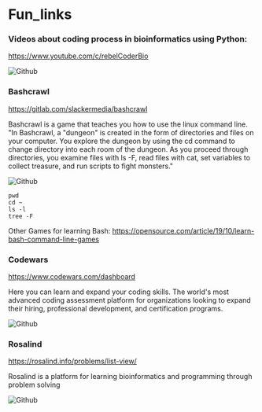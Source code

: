 # Fun_links

### Videos about coding process in bioinformatics using Python:

https://www.youtube.com/c/rebelCoderBio

![Github](https://miro.medium.com/max/1400/1*4TqPxia8Ih7vlqZOYYeLDA.png)



### Bashcrawl

https://gitlab.com/slackermedia/bashcrawl

Bashcrawl is a game that teaches you how to use the linux command line.
"In Bashcrawl, a "dungeon" is created in the form of directories and files on your computer. You explore the dungeon by using the cd command to change directory into each room of the dungeon. As you proceed through directories, you examine files with ls -F, read files with cat, set variables to collect treasure, and run scripts to fight monsters."

![Github](https://opensource.com/sites/default/files/images/education/screenshot_from_2019-09-28_10-49-49.png)

```Shell
pwd
cd ~
ls -l   
tree -F
```

 Other Games for learning Bash: https://opensource.com/article/19/10/learn-bash-command-line-games

### Codewars 

https://www.codewars.com/dashboard

Here you can learn and expand your coding skills.
The world's most advanced coding assessment platform for organizations looking to expand their hiring, professional development, and certification programs. 

![Github](https://miro.medium.com/max/1400/1*9HeK12odwRVhRzMj2vdaJA.jpeg)


### Rosalind 

https://rosalind.info/problems/list-view/

Rosalind is a platform for learning bioinformatics and programming through problem solving

![Github](https://repository-images.githubusercontent.com/205526686/cddf3e00-cf4a-11e9-9a8c-ced90ade478f)
